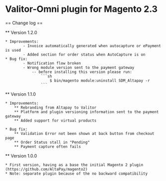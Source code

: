 # Valitor-Omni plugin for Magento 2.3

== Change log ==

** Version 1.2.0

    * Improvements:
            - Invoice automatically generated when autocapture or ePayment is used
            - Added section for order status when AutoCapture is on
    * Bug fix:
            - Notification flow broken
            - Wrong module version sent to the payment gateway
                -- before installing this version please run:
                    ```sh
                        $ bin/magento module:uninstall SDM_Altapay -r
                    ```
                
** Version 1.1.0

    * Improvements:
        ** Rebranding from Altapay to Valitor
        ** Platform and plugin versioning information sent to the payment gateway
        ** Added support for virtual products
	
    * Bug fix:
        ** Validation Error not been shown at back button from checkout page
        ** Order Status stall in "Pending"
        ** Payment capture often fails


** Version 1.0.0

    * First version, having as a base the initial Magento 2 plugin (https://github.com/AltaPay/magento2)
    * Note: separate plugin because of the no backward compatibility
